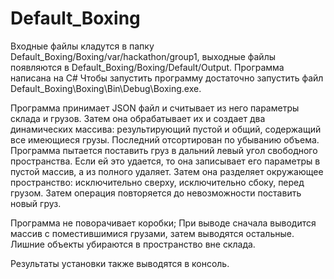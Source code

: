 # Default_Boxing

Входные файлы кладутся в папку Default_Boxing/Boxing/var/hackathon/group1, выходные файлы появляются в Default_Boxing/Boxing/Default/Output. Программа написана на C#
Чтобы запустить программу достаточно запустить файл Default_Boxing\Boxing\Bin\Debug\Boxing.exe.

Программа принимает JSON файл и считывает из него параметры склада и грузов. 
Затем она обрабатывает их и создает два динамических массива: результирующий пустой и общий, содержащий все имеющиеся грузы. Последний отсортирован по убыванию объема.
Программа пытается поставить груз в дальний левый угол свободного пространства. 
Если ей это удается, то она записывает его параметры в пустой массив, а из полного удаляет.
Затем она разделяет окружающее пространство: исключительно сверху, исключительно сбоку, перед грузом. Затем операция повторяется до невозможности поставить новый груз.

Программа не поворачивает коробки; При выводе сначала выводится массив с поместившимися грузами, затем выводятся остальные. 
Лишние объекты убираются в пространство вне склада.

Результаты установки также выводятся в консоль.
